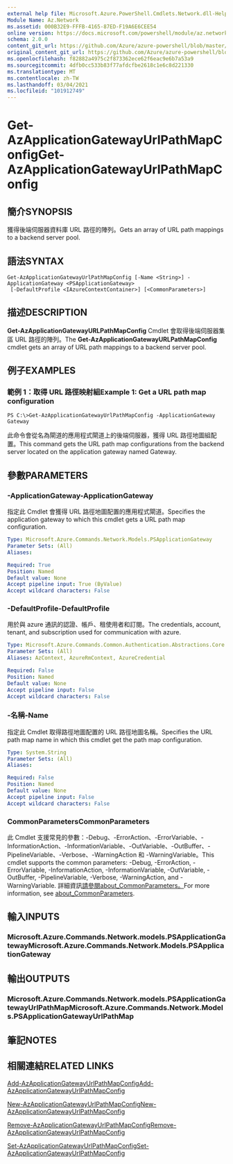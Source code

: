 ```yaml
---
external help file: Microsoft.Azure.PowerShell.Cmdlets.Network.dll-Help.xml
Module Name: Az.Network
ms.assetid: 000B32E9-FFFB-4165-87ED-F19A6E6CEE54
online version: https://docs.microsoft.com/powershell/module/az.network/get-azapplicationgatewayurlpathmapconfig
schema: 2.0.0
content_git_url: https://github.com/Azure/azure-powershell/blob/master/src/Network/Network/help/Get-AzApplicationGatewayUrlPathMapConfig.md
original_content_git_url: https://github.com/Azure/azure-powershell/blob/master/src/Network/Network/help/Get-AzApplicationGatewayUrlPathMapConfig.md
ms.openlocfilehash: f82882a4975c2f873362ece62f6eac9e6b7a53a9
ms.sourcegitcommit: 4dfb0cc533b83f77afdcfbe2618c1e6c8d221330
ms.translationtype: MT
ms.contentlocale: zh-TW
ms.lasthandoff: 03/04/2021
ms.locfileid: "101912749"
---
```

# <span data-ttu-id="985ff-101">Get-AzApplicationGatewayUrlPathMapConfig</span><span class="sxs-lookup"><span data-stu-id="985ff-101">Get-AzApplicationGatewayUrlPathMapConfig</span></span>

## <span data-ttu-id="985ff-102">簡介</span><span class="sxs-lookup"><span data-stu-id="985ff-102">SYNOPSIS</span></span>
<span data-ttu-id="985ff-103">獲得後端伺服器資料庫 URL 路徑的陣列。</span><span class="sxs-lookup"><span data-stu-id="985ff-103">Gets an array of URL path mappings to a backend server pool.</span></span>

## <span data-ttu-id="985ff-104">語法</span><span class="sxs-lookup"><span data-stu-id="985ff-104">SYNTAX</span></span>

```
Get-AzApplicationGatewayUrlPathMapConfig [-Name <String>] -ApplicationGateway <PSApplicationGateway>
 [-DefaultProfile <IAzureContextContainer>] [<CommonParameters>]
```

## <span data-ttu-id="985ff-105">描述</span><span class="sxs-lookup"><span data-stu-id="985ff-105">DESCRIPTION</span></span>
<span data-ttu-id="985ff-106">**Get-AzApplicationGatewayURLPathMapConfig** Cmdlet 會取得後端伺服器集區 URL 路徑的陣列。</span><span class="sxs-lookup"><span data-stu-id="985ff-106">The **Get-AzApplicationGatewayURLPathMapConfig** cmdlet gets an array of URL path mappings to a backend server pool.</span></span>

## <span data-ttu-id="985ff-107">例子</span><span class="sxs-lookup"><span data-stu-id="985ff-107">EXAMPLES</span></span>

### <span data-ttu-id="985ff-108">範例 1：取得 URL 路徑映射組</span><span class="sxs-lookup"><span data-stu-id="985ff-108">Example 1: Get a URL path map configuration</span></span>
```
PS C:\>Get-AzApplicationGatewayUrlPathMapConfig -ApplicationGateway Gateway
```

<span data-ttu-id="985ff-109">此命令會從名為閘道的應用程式閘道上的後端伺服器，獲得 URL 路徑地圖組配置。</span><span class="sxs-lookup"><span data-stu-id="985ff-109">This command gets the URL path map configurations from the backend server located on the application gateway named Gateway.</span></span>

## <span data-ttu-id="985ff-110">參數</span><span class="sxs-lookup"><span data-stu-id="985ff-110">PARAMETERS</span></span>

### <span data-ttu-id="985ff-111">-ApplicationGateway</span><span class="sxs-lookup"><span data-stu-id="985ff-111">-ApplicationGateway</span></span>
<span data-ttu-id="985ff-112">指定此 Cmdlet 會獲得 URL 路徑地圖配置的應用程式閘道。</span><span class="sxs-lookup"><span data-stu-id="985ff-112">Specifies the application gateway to which this cmdlet gets a URL path map configuration.</span></span>

```yaml
Type: Microsoft.Azure.Commands.Network.Models.PSApplicationGateway
Parameter Sets: (All)
Aliases:

Required: True
Position: Named
Default value: None
Accept pipeline input: True (ByValue)
Accept wildcard characters: False
```

### <span data-ttu-id="985ff-113">-DefaultProfile</span><span class="sxs-lookup"><span data-stu-id="985ff-113">-DefaultProfile</span></span>
<span data-ttu-id="985ff-114">用於與 azure 通訊的認證、帳戶、租使用者和訂閱。</span><span class="sxs-lookup"><span data-stu-id="985ff-114">The credentials, account, tenant, and subscription used for communication with azure.</span></span>

```yaml
Type: Microsoft.Azure.Commands.Common.Authentication.Abstractions.Core.IAzureContextContainer
Parameter Sets: (All)
Aliases: AzContext, AzureRmContext, AzureCredential

Required: False
Position: Named
Default value: None
Accept pipeline input: False
Accept wildcard characters: False
```

### <span data-ttu-id="985ff-115">-名稱</span><span class="sxs-lookup"><span data-stu-id="985ff-115">-Name</span></span>
<span data-ttu-id="985ff-116">指定此 Cmdlet 取得路徑地圖配置的 URL 路徑地圖名稱。</span><span class="sxs-lookup"><span data-stu-id="985ff-116">Specifies the URL path map name in which this cmdlet get the path map configuration.</span></span>

```yaml
Type: System.String
Parameter Sets: (All)
Aliases:

Required: False
Position: Named
Default value: None
Accept pipeline input: False
Accept wildcard characters: False
```

### <span data-ttu-id="985ff-117">CommonParameters</span><span class="sxs-lookup"><span data-stu-id="985ff-117">CommonParameters</span></span>
<span data-ttu-id="985ff-118">此 Cmdlet 支援常見的參數：-Debug、-ErrorAction、-ErrorVariable、-InformationAction、-InformationVariable、-OutVariable、-OutBuffer、-PipelineVariable、-Verbose、-WarningAction 和 -WarningVariable。</span><span class="sxs-lookup"><span data-stu-id="985ff-118">This cmdlet supports the common parameters: -Debug, -ErrorAction, -ErrorVariable, -InformationAction, -InformationVariable, -OutVariable, -OutBuffer, -PipelineVariable, -Verbose, -WarningAction, and -WarningVariable.</span></span> <span data-ttu-id="985ff-119">詳細資訊[請參閱about_CommonParameters。](http://go.microsoft.com/fwlink/?LinkID=113216)</span><span class="sxs-lookup"><span data-stu-id="985ff-119">For more information, see [about_CommonParameters](http://go.microsoft.com/fwlink/?LinkID=113216).</span></span>

## <span data-ttu-id="985ff-120">輸入</span><span class="sxs-lookup"><span data-stu-id="985ff-120">INPUTS</span></span>

### <span data-ttu-id="985ff-121">Microsoft.Azure.Commands.Network.models.PSApplicationGateway</span><span class="sxs-lookup"><span data-stu-id="985ff-121">Microsoft.Azure.Commands.Network.Models.PSApplicationGateway</span></span>

## <span data-ttu-id="985ff-122">輸出</span><span class="sxs-lookup"><span data-stu-id="985ff-122">OUTPUTS</span></span>

### <span data-ttu-id="985ff-123">Microsoft.Azure.Commands.Network.models.PSApplicationGatewayUrlPathMap</span><span class="sxs-lookup"><span data-stu-id="985ff-123">Microsoft.Azure.Commands.Network.Models.PSApplicationGatewayUrlPathMap</span></span>

## <span data-ttu-id="985ff-124">筆記</span><span class="sxs-lookup"><span data-stu-id="985ff-124">NOTES</span></span>

## <span data-ttu-id="985ff-125">相關連結</span><span class="sxs-lookup"><span data-stu-id="985ff-125">RELATED LINKS</span></span>

[<span data-ttu-id="985ff-126">Add-AzApplicationGatewayUrlPathMapConfig</span><span class="sxs-lookup"><span data-stu-id="985ff-126">Add-AzApplicationGatewayUrlPathMapConfig</span></span>](./Add-AzApplicationGatewayUrlPathMapConfig.md)

[<span data-ttu-id="985ff-127">New-AzApplicationGatewayUrlPathMapConfig</span><span class="sxs-lookup"><span data-stu-id="985ff-127">New-AzApplicationGatewayUrlPathMapConfig</span></span>](./New-AzApplicationGatewayUrlPathMapConfig.md)

[<span data-ttu-id="985ff-128">Remove-AzApplicationGatewayUrlPathMapConfig</span><span class="sxs-lookup"><span data-stu-id="985ff-128">Remove-AzApplicationGatewayUrlPathMapConfig</span></span>](./Remove-AzApplicationGatewayUrlPathMapConfig.md)

[<span data-ttu-id="985ff-129">Set-AzApplicationGatewayUrlPathMapConfig</span><span class="sxs-lookup"><span data-stu-id="985ff-129">Set-AzApplicationGatewayUrlPathMapConfig</span></span>](./Set-AzApplicationGatewayUrlPathMapConfig.md)


